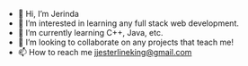 - 👋 Hi, I’m Jerinda
- 👀 I’m interested in learning any full stack web development.
- 🌱 I’m currently learning C++, Java, etc.
- 💞️ I’m looking to collaborate on any projects that teach me!
- 📫 How to reach me jjesterlineking@gmail.com

<!---
jjesterlineking/jjesterlineking is a ✨ special ✨ repository because its `README.md` (this file) appears on your GitHub profile.
You can click the Preview link to take a look at your changes.
--->
